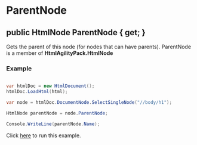 # ParentNode

## public HtmlNode ParentNode { get; }

Gets the parent of this node (for nodes that can have parents). ParentNode is a member of **HtmlAgilityPack.HtmlNode**

### Example

```csharp

var htmlDoc = new HtmlDocument();
htmlDoc.LoadHtml(html);

var node = htmlDoc.DocumentNode.SelectSingleNode("//body/h1");

HtmlNode parentNode = node.ParentNode;

Console.WriteLine(parentNode.Name);

```

Click [here](https://dotnetfiddle.net/BHfJdM) to run this example.
